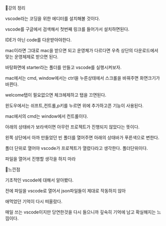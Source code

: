 📌강의 정리

vscode라는 코딩을 위한 에디터를 설치해볼 것이다.

vscode를 구글에서 검색해서 첫번째 링크를 들어가서 설치하면된다.

IDE가 아닌 code를 다운받아야한다.

mac이라면 그대로 mac을 받으면 되고 운영체가 다르다면 우측 상단의 다운로드에서 맞는 운영체제로 받으면 된다.

바탕화면에 starter라는 폴더를 만들고 vscode를 실행시켜보자.

mac에서는 cmd, window에서는 ctrl을 누른상태에서 스크롤을 바꿔주면 화면크기가 바뀐다.

welcome탭이 필요없으면 체크헤제하고 탭을 끄면된다.

윈도우에서는 쉬프트,컨트롤,p키를 누르면 위에 추가하고픈 기능이 사용된다. 

mac에서의 cmd는 window에서 컨트롤이다. 

아래의 상태바가 보라색이면 아무런 프로젝트가 진행되지 않았다는 뜻이다.

왼쪽 상단에서 아까 만들었던 빈 폴더를 열어주면 아래의 상태바가 푸른색으로 변한다.

폴더 단위로 열어야 vscode가 프로젝트가 열렸다라고 생각한다. 폴더단위이다.

파일을 열어서 진행할 생각을 하지 마라

📌느낀점

기초적인 vscode에 대해서 알아봤다. 

전에 파일을 vscode로 열어서 json파일들이 제대로 작동하지 않아

애먹었던 기억이 다시 떠올랐다. 

매일 쓰는 vscode이지만 당연한것을 다시 들으니까 깊숙히 기억에 남고 확실해지는 느낌이다.
